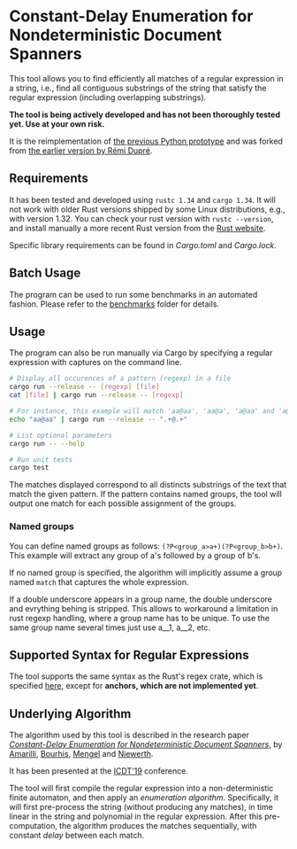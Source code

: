 Constant-Delay Enumeration for Nondeterministic Document Spanners
=================================================================

This tool allows you to find efficiently all matches of a regular expression in
a string, i.e., find all contiguous substrings of the string that satisfy the
regular expression (including overlapping substrings).

**The tool is being actively developed and has not been thoroughly tested yet.
Use at your own risk.**

It is the reimplementation of
[the previous Python prototype](https://github.com/remi-dupre/enum-spanner/) and
was forked from
[the earlier version by Rémi Dupré](https://github.com/remi-dupre/enum-spanner-rs/).

Requirements
------------

It has been tested and developed using `rustc 1.34` and `cargo 1.34`. It will
not work with older Rust versions shipped by some Linux distributions, e.g.,
with version 1.32. You can check your rust version with `rustc --version`, and
install manually a more recent Rust version from the [Rust
website](https://www.rust-lang.org/learn/get-started).

Specific library requirements can be found in *Cargo.toml* and *Cargo.lock*.

Batch Usage
-----------

The program can be used to run some benchmarks in an automated fashion. Please
refer to the [benchmarks](https://github.com/PoDMR/enum-spanner-rs/tree/master/benchmarks)
folder for details.

Usage
-----

The program can also be run manually via Cargo by specifying a regular
expression with captures on the command line.

```bash
# Display all occurences of a pattern (regexp) in a file
cargo run --release -- [regexp] [file]
cat [file] | cargo run --release -- [regexp]

# For instance, this example will match 'aa@aa', 'aa@a', 'a@aa' and 'a@a'
echo "aa@aa" | cargo run --release -- ".+@.+"

# List optional parameters
cargo run -- --help

# Run unit tests
cargo test
```

The matches displayed correspond to all distincts substrings of the text that
match the given pattern. If the pattern contains named groups, the tool will
output one match for each possible assignment of the groups.

### Named groups

You can define named groups as follows: `(?P<group_a>a+)(?P<group_b>b+)`. This
example will extract any group of a's followed by a group of b's.

If no named group is specified, the algorithm will implicitly assume a group named `match` that captures the whole expression.

If a double underscore appears in a group name, the double underscore and evrything behing is stripped. This allows to workaround a limitation in rust regexp handling, where a group name has to be unique. To use the same group name several times just use a\_\_1, a\_\_2, etc.

Supported Syntax for Regular Expressions
----------------------------------------

The tool supports the same syntax as the Rust's regex crate, which is specified
[here](https://docs.rs/regex/1.1.6/regex/#syntax), except for **anchors, which
are not implemented yet**.

Underlying Algorithm
--------------------

The algorithm used by this tool is described in the research paper
*[Constant-Delay Enumeration for Nondeterministic Document
Spanners](https://arxiv.org/abs/1807.09320)*, by [Amarilli](https://a3nm.net/),
[Bourhis](http://cristal.univ-lille.fr/~bourhis/),
[Mengel](http://www.cril.univ-artois.fr/~mengel/) and
[Niewerth](http://www.theoinf.uni-bayreuth.de/en/team/niewerth_matthias/index.php).

It has been presented at the [ICDT'19](http://edbticdt2019.inesc-id.pt/)
conference.

The tool will first compile the regular expression into a non-deterministic
finite automaton, and then apply an *enumeration algorithm*. Specifically, it
will first pre-process the string (without producing any matches), in time
linear in the string and polynomial in the regular expression. After this
pre-computation, the algorithm produces the matches sequentially, with constant
*delay* between each match.
